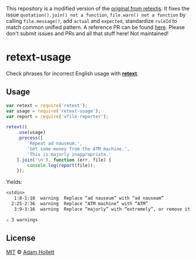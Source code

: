 This repository is a modified version of the [original from retextjs](https://github.com/adamhollett/retext-usage). It fixes the issue `quotation().join() not a function`, `file.warn() not a function` by calling `file.message()`, add `actual` and `expected`, standardize `ruleId` to match common unified pattern. A reference PR can be found [here](https://github.com/adamhollett/retext-usage/pull/5). Please don't submit issues and PRs and all that stuff here! Not maintained!

# retext-usage

Check phrases for incorrect English usage with [**retext**][retext].

## Usage

```js
var retext = require('retext');
var usage = require('retext-usage');
var report = require('vfile-reporter');

retext()
    .use(usage)
    .process([
        'Repeat ad nauseum.',
        'Get some money from the ATM machine.',
        'This is majorly inappropriate.'
    ].join('\n'), function (err, file) {
        console.log(report(file));
    });
```

Yields:

```txt
<stdin>
   1:8-1:18  warning  Replace “ad nauseum” with “ad nauseam”                      ad nauseum
  2:25-2:36  warning  Replace “ATM machine“ with “ATM”                            ATM machine
   3:9-3:16  warning  Replace “majorly” with “extremely”, or remove it            majorly

⚠ 3 warnings
```

## License

[MIT][license] © [Adam Hollett][author]

<!-- Definitions -->

[releases]: https://github.com/wooorm/retext-usage/releases

[license]: LICENSE

[author]: http://adamhollett.com

[retext]: https://github.com/wooorm/retext
